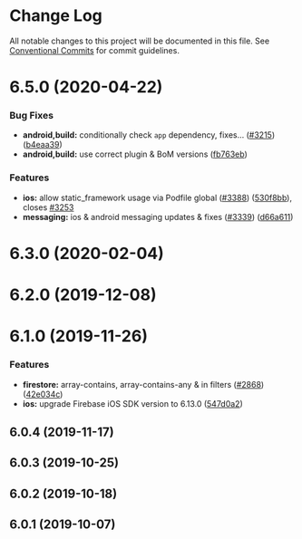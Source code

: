 # Change Log

All notable changes to this project will be documented in this file.
See [Conventional Commits](https://conventionalcommits.org) for commit guidelines.

# 6.5.0 (2020-04-22)


### Bug Fixes

* **android,build:** conditionally check `app` dependency, fixes… ([#3215](https://github.com/invertase/react-native-firebase/tree/master/packages/in-app-messaging/issues/3215)) ([b4eaa39](https://github.com/invertase/react-native-firebase/tree/master/packages/in-app-messaging/commit/b4eaa39ea8022535696d28e6eacb5c3e3ce9578f))
* **android,build:** use correct plugin & BoM versions ([fb763eb](https://github.com/invertase/react-native-firebase/tree/master/packages/in-app-messaging/commit/fb763ebde216d8c789b08bd0d77c078089776627))


### Features

* **ios:** allow static_framework usage via Podfile global ([#3388](https://github.com/invertase/react-native-firebase/tree/master/packages/in-app-messaging/issues/3388)) ([530f8bb](https://github.com/invertase/react-native-firebase/tree/master/packages/in-app-messaging/commit/530f8bbb51f89f106854dbf1df5ec80211e2cf8b)), closes [#3253](https://github.com/invertase/react-native-firebase/tree/master/packages/in-app-messaging/issues/3253)
* **messaging:** ios & android messaging updates & fixes ([#3339](https://github.com/invertase/react-native-firebase/tree/master/packages/in-app-messaging/issues/3339)) ([d66a611](https://github.com/invertase/react-native-firebase/tree/master/packages/in-app-messaging/commit/d66a6118f82005087f53b86571990fc071402153))



# 6.3.0 (2020-02-04)



# 6.2.0 (2019-12-08)



# 6.1.0 (2019-11-26)


### Features

* **firestore:** array-contains, array-contains-any & in filters ([#2868](https://github.com/invertase/react-native-firebase/tree/master/packages/in-app-messaging/issues/2868)) ([42e034c](https://github.com/invertase/react-native-firebase/tree/master/packages/in-app-messaging/commit/42e034c4807da54441d2baeab9f57bbf1a137a4a))
* **ios:** upgrade Firebase iOS SDK version to 6.13.0 ([547d0a2](https://github.com/invertase/react-native-firebase/tree/master/packages/in-app-messaging/commit/547d0a2d74a68808b29063f9b3aa3e1ac38551fc))



## 6.0.4 (2019-11-17)



## 6.0.3 (2019-10-25)



## 6.0.2 (2019-10-18)



## 6.0.1 (2019-10-07)
